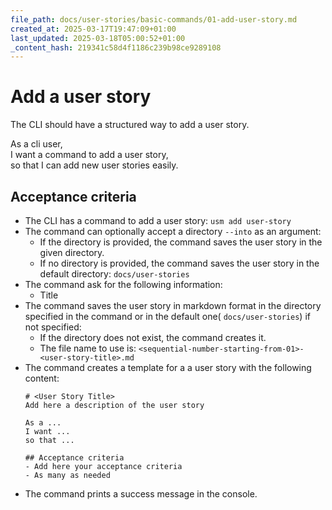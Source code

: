 ```yaml
---
file_path: docs/user-stories/basic-commands/01-add-user-story.md
created_at: 2025-03-17T19:47:09+01:00
last_updated: 2025-03-18T05:00:52+01:00
_content_hash: 219341c58d4f1186c239b98ce9289108
---
```


# Add a user story
The CLI should have a structured way to add a user story.

As a cli user,  
I want a command to add a user story,  
so that I can add new user stories easily.

## Acceptance criteria

- The CLI has a command to add a user story: `usm add user-story`
- The command can optionally accept a directory `--into` as an argument:
  - If the directory is provided, the command saves the user story in the given directory.
  - If no directory is provided, the command saves the user story in the default directory: `docs/user-stories`
- The command ask for the following information:
  - Title
- The command saves the user story in markdown format in the directory specified in the command or in the default one( `docs/user-stories`) if not specified:
  - If the directory does not exist, the command creates it.
  - The file name to use is: `<sequential-number-starting-from-01>-<user-story-title>.md`
- The command creates a template for a a user story with the following content:
  ```
  # <User Story Title>
  Add here a description of the user story
  
  As a ... 
  I want ... 
  so that ...
  
  ## Acceptance criteria
  - Add here your acceptance criteria
  - As many as needed
  ```
- The command prints a success message in the console.